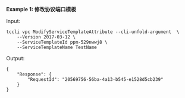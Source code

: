 **Example 1: 修改协议端口模板**



Input: 

```
tccli vpc ModifyServiceTemplateAttribute --cli-unfold-argument  \
    --Version 2017-03-12 \
    --ServiceTemplateId ppm-529nwwj8 \
    --ServiceTemplateName TestName
```

Output: 
```
{
    "Response": {
        "RequestId": "20569756-56ba-4a13-b545-e1528d5cb239"
    }
}
```

